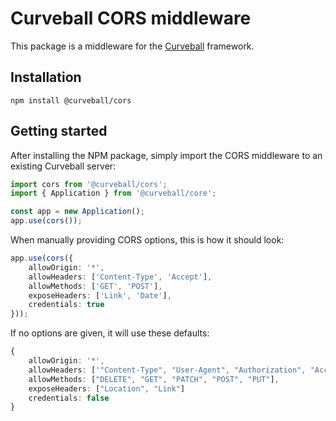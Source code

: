 Curveball CORS middleware
=====================

This package is a middleware for the [Curveball][1] framework.

Installation
------------

    npm install @curveball/cors 


Getting started
---------------

After installing the NPM package, simply import the CORS middleware to an existing Curveball server:

```typescript
import cors from '@curveball/cors';
import { Application } from '@curveball/core';

const app = new Application();
app.use(cors());
```

When manually providing CORS options, this is how it should look:

```typescript
app.use(cors({
    allowOrigin: '*',
    allowHeaders: ['Content-Type', 'Accept'],
    allowMethods: ['GET', 'POST'],
    exposeHeaders: ['Link', 'Date'],
    credentials: true
}));

```

If no options are given, it will use these defaults:

```typescript
{
    allowOrigin: '*',
    allowHeaders: ['"Content-Type", "User-Agent", "Authorization", "Accept", "Prefer", "Prefer-Push", "Link"'],
    allowMethods: ["DELETE", "GET", "PATCH", "POST", "PUT"],
    exposeHeaders: ["Location", "Link"]
    credentials: false
}
```


[1]: https://github.com/curveball/
